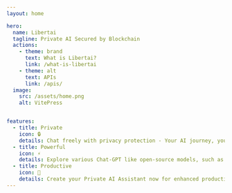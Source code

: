 ```yaml
---
layout: home

hero:
  name: Libertai
  tagline: Private AI Secured by Blockchain
  actions:
    - theme: brand
      text: What is Libertai?
      link: /what-is-libertai
    - theme: alt
      text: APIs
      link: /apis/
  image:
    src: /assets/home.png
    alt: VitePress


features:
  - title: Private
    icon: 🔒
    details: Chat freely with privacy protection - Your AI journey, your privacy! We don’t log or train models with your data.
  - title: Powerful
    icon: ⚡
    details: Explore various Chat-GPT like open-source models, such as Llama 3 70b, for free.
  - title: Productive
    icon: 🚀
    details: Create your Private AI Assistant now for enhanced productivity.
---
```


<style>
:root {

  --vp-home-hero-image-background-image: linear-gradient(-45deg, #bd34fe 50%, #47caff 50%);
  --vp-home-hero-image-filter: blur(44px);
}

@media (min-width: 640px) {
  :root {
    --vp-home-hero-image-filter: blur(56px);
  }
}

@media (min-width: 960px) {
  :root {
    --vp-home-hero-image-filter: blur(68px);
  }
}
</style>
